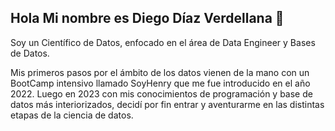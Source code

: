 ## Hola Mi nombre es Diego Díaz Verdellana  👋
Soy un Científico de Datos, enfocado en el área de Data Engineer y Bases de Datos.

Mis primeros pasos por el ámbito de los datos vienen de la mano con un BootCamp intensivo llamado SoyHenry que me fue introducido en el año 2022. Luego en 2023 con mis conocimientos de programación y base de datos más interiorizados, decidí por fin entrar y aventurarme en las distintas etapas de la ciencia de datos.
<!--
**diegoverdellana/diegoverdellana** is a ✨ _special_ ✨ repository because its `README.md` (this file) appears on your GitHub profile.

Here are some ideas to get you started:

- 🔭 I’m currently working on ...
- 🌱 I’m currently learning ...
- 👯 I’m looking to collaborate on ...
- 🤔 I’m looking for help with ...
- 💬 Ask me about ...
- 📫 How to reach me: ...
- 😄 Pronouns: ...
- ⚡ Fun fact: ...
-->
